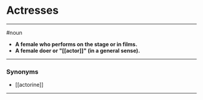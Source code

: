 # Actresses
---
#noun
- **A female who performs on the stage or in films.**
- **A female doer or "[[actor]]" (in a general sense).**
---
### Synonyms
- [[actorine]]
---
